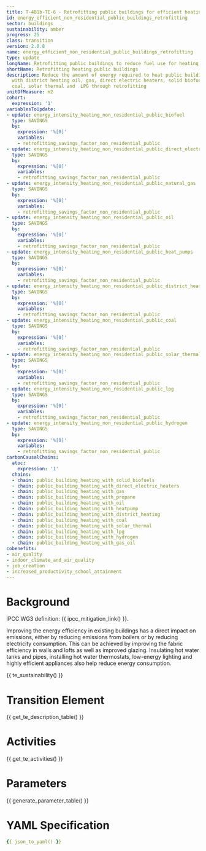 ```yaml
---
title: T-4B1b-TE-6 - Retrofitting public buildings for efficient heating
id: energy_efficient_non_residential_public_buildings_retrofitting
sector: buildings
sustainability: amber
progress: 25
class: transition
version: 2.0.8
name: energy_efficient_non_residential_public_buildings_retrofitting
type: update
longName: Retrofitting public buildings to reduce fuel use for heating
shortName: Retrofitting heating public buildings
description: Reduce the amount of energy required to heat public building heating
  with district heating oil, gas, direct electric heaters, solid biofuels, heat pump,
  coal, solar thermal and  LPG through retrofitting
unitOfMeasure: m2
cohort:
  expression: '1'
variablesToUpdate:
- update: energy_intensity_heating_non_residential_public_biofuel
  type: SAVINGS
  by:
    expression: '%[0]'
    variables:
    - retrofitting_savings_factor_non_residential_public
- update: energy_intensity_heating_non_residential_public_direct_electricity
  type: SAVINGS
  by:
    expression: '%[0]'
    variables:
    - retrofitting_savings_factor_non_residential_public
- update: energy_intensity_heating_non_residential_public_natural_gas
  type: SAVINGS
  by:
    expression: '%[0]'
    variables:
    - retrofitting_savings_factor_non_residential_public
- update: energy_intensity_heating_non_residential_public_oil
  type: SAVINGS
  by:
    expression: '%[0]'
    variables:
    - retrofitting_savings_factor_non_residential_public
- update: energy_intensity_heating_non_residential_public_heat_pumps
  type: SAVINGS
  by:
    expression: '%[0]'
    variables:
    - retrofitting_savings_factor_non_residential_public
- update: energy_intensity_heating_non_residential_public_district_heating
  type: SAVINGS
  by:
    expression: '%[0]'
    variables:
    - retrofitting_savings_factor_non_residential_public
- update: energy_intensity_heating_non_residential_public_coal
  type: SAVINGS
  by:
    expression: '%[0]'
    variables:
    - retrofitting_savings_factor_non_residential_public
- update: energy_intensity_heating_non_residential_public_solar_thermal
  type: SAVINGS
  by:
    expression: '%[0]'
    variables:
    - retrofitting_savings_factor_non_residential_public
- update: energy_intensity_heating_non_residential_public_lpg
  type: SAVINGS
  by:
    expression: '%[0]'
    variables:
    - retrofitting_savings_factor_non_residential_public
- update: energy_intensity_heating_non_residential_public_hydrogen
  type: SAVINGS
  by:
    expression: '%[0]'
    variables:
    - retrofitting_savings_factor_non_residential_public
carbonCausalChains:
  atoc:
    expression: '1'
  chains:
  - chain: public_building_heating_with_solid_biofuels
  - chain: public_building_heating_with_direct_electric_heaters
  - chain: public_building_heating_with_gas
  - chain: public_building_heating_with_propane
  - chain: public_building_heating_with_oil
  - chain: public_building_heating_with_heatpump
  - chain: public_building_heating_with_district_heating
  - chain: public_building_heating_with_coal
  - chain: public_building_heating_with_solar_thermal
  - chain: public_building_heating_with_lpg
  - chain: public_building_heating_with_hydrogen
  - chain: public_building_heating_with_gas_oil
cobenefits:
- air_quality
- indoor_climate_and_air_quality
- job_creation
- increased_productivity_school_attainment
---
```

# Background

IPCC WG3 definition: {{ ipcc_mitigation_link() }}.

Improving the energy efficiency in existing buildings has a direct impact on emissions, either by reducing emissions from boilers or by reducing electricity consumption. This can be achieved by improving the fabric efficiency in walls and lofts as well as improved glazing. Insulating hot water tanks and pipes, installing hot water thermostats, low-energy lighting and highly efficient appliances also help reduce energy consumption.




{{ te_sustainability() }}

# Transition Element

{{ get_te_description_table() }}




# Activities

{{ get_te_activities() }}


# Parameters

{{ generate_parameter_table() }}


# YAML Specification

```yaml
{{ json_to_yaml() }}
```
